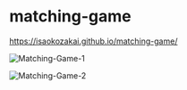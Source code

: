 # matching-game


<https://isaokozakai.github.io/matching-game/>

![Matching-Game-1](https://user-images.githubusercontent.com/43315444/65186132-da20cc00-da1d-11e9-9db9-97b51ca794c3.png)

![Matching-Game-2](https://user-images.githubusercontent.com/43315444/65186134-da20cc00-da1d-11e9-97b9-3ac761d42144.png)
